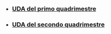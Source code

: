 - ### [UDA del primo quadrimestre](primoQuadrimestre/README.md)
-  ### [UDA del secondo quadrimestre](secondoQuadrimestre/README.md)